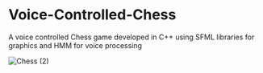 # Voice-Controlled-Chess
A voice controlled Chess game developed in C++ using SFML libraries for graphics and HMM for voice processing

![Chess (2)](https://user-images.githubusercontent.com/42466938/132588516-1ecd746c-1c0c-41c0-a600-2dfb24b4998b.png)

